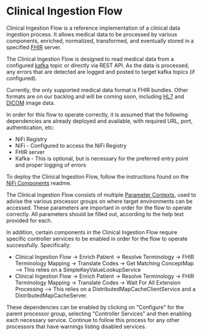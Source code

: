 # Clinical Ingestion Flow
Clinical Ingestion Flow is a reference implementation of a clinical data ingestion process.  It allows medical data to be processed by various components, enriched, normalized, transformed, and eventually stored in a specified [FHIR](https://www.hl7.org/fhir/) server.

The Clinical Ingestion Flow is designed to read medical data from a configured [kafka](https://kafka.apache.org/) topic  or directly via REST API.  As the data is processed, any errors that are detected are logged and posted to target kafka topics (if configured).

Currently, the only supported medical data format is FHIR bundles. Other formats are on our backlog and will be coming soon, including [HL7](https://www.hl7.org/implement/standards/product_section.cfm?section=13) and [DICOM](https://www.dicomstandard.org/) image data.

In order for this flow to operate correctly, it is assumed that the following dependencies are already deployed and available, with required URL, port, authentication, etc:

- NiFi Registry 
- NiFi - Configured to access the NiFi Registry
- FHIR server
- Kafka - This is optional, but is necessary for the preferred entry point and proper logging of errors

To deploy the Clinical Ingestion Flow, follow the instructions found on the [NiFi Components](../nifi-components/README.md) readme.

The Clinical Ingestion Flow consists of multiple [Parameter Contexts](https://nifi.apache.org/docs/nifi-docs/html/user-guide.html#parameter-contexts), used to advise the various processor groups on where target environments can be accessed.  These parameters are important in order for the flow to operate correctly.  All parameters should be filled out, according to the help text provided for each.

In addition, certain components in the Clinical Ingestion Flow require specific controller services to be enabled in order for the flow to operate successfully.  Specifically:

- Clinical Ingestion Flow -> Enrich Patient -> Resolve Terminology -> FHIR Terminology Mapping -> Translate Codes -> Get Matching ConceptMap --> This relies on a SimpleKeyValueLookupService
- Clinical Ingestion Flow -> Enrich Patient -> Resolve Terminology -> FHIR Terminology Mapping -> Translate Codes -> Wait For All Extension Processing --> This relies on a DistributedMapCacheClientService and a DistributedMapCacheServer.

These dependencies can be enabled by clicking on "Configure" for the parent processor group, selecting "Controller Services" and then enabling each necessary service.  Continue to follow this process for any other processors that have warnings listing disabled services.
